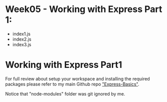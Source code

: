 # Week05 - Working with Express Part 1:
- index1.js
- index2.js
- index3.js

# Working with Express Part1
For full review about setup your workspace and installing the required packages please refer to my main Github repo ["Express-Basics"](https://github.com/anmarjarjees/express-basics).

Notice that "node-modules" folder was git ignored by me.